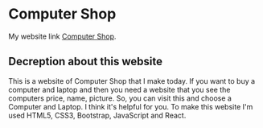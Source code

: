 # Computer Shop

My website link [Computer Shop](https://computershopbymdshakilahmed.netlify.app/).

## Decreption about this website

This is a website of Computer Shop that I make today. If you want to buy a computer and laptop and then  you need a website that you see the computers price, name, picture. So, you can visit this  and choose a Computer and Laptop. I think it's helpful for you. To make this website I'm used HTML5, CSS3, Bootstrap, JavaScript and React.
